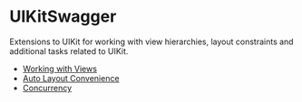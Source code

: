 UIKitSwagger
============

Extensions to UIKit for working with view hierarchies, layout constraints and additional tasks related to UIKit.

 - [Working with Views](Views.md)
 - [Auto Layout Convenience](AutoLayout.md)
 - [Concurrency](Concurrency.md)
